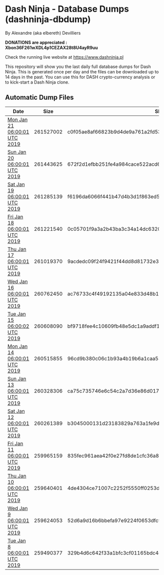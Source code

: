 # Dash Ninja - Database Dumps (dashninja-dbdump)
By Alexandre (aka elbereth) Devilliers

**DONATIONS are appreciated : Xbon36F261wXDL4p1CEZAX28t8U4ayR9uu**

Check the running live website at https://www.dashninja.pl

This repository will show you the last daily full database dumps for Dash Ninja. This is generated once per day and the files can be downloaded up to 14 days in the past.
You can use this for DASH crypto-currency analysis or to kick-start a Dash Ninja clone.


## Automatic Dump Files
| Date | Size | SHA256 |
|--|--|--|
| [Mon Jan 21 06:00:01 UTC 2019](https://transfer.sh/DoPT1/dashninja-dbdump-20190121070001.tar.bz2) | 261527002 | c0f05ae8af66823b9d4de9a761a2fd539dac8c3a087e4822d1d2a59cae7284f4 | 
| [Sun Jan 20 06:00:01 UTC 2019](https://transfer.sh/Bns1S/dashninja-dbdump-20190120070001.tar.bz2) | 261443625 | 672f2d1efbb251fe4a984cace522acd643bebe93f3f33fa804cacc1be82e1e78 | 
| [Sat Jan 19 06:00:01 UTC 2019](https://transfer.sh/h1iS0/dashninja-dbdump-20190119070001.tar.bz2) | 261285139 | f6196da6066f441b47d4b3d1f863ed5199761ad641282db06984caae9266669d | 
| [Fri Jan 18 06:00:01 UTC 2019](https://transfer.sh/gdHS2/dashninja-dbdump-20190118070001.tar.bz2) | 261221540 | 0c05701f9a3a2b43ba3c34a14dc632009db615f30bf4a4ce2b45c3a73084a76f | 
| [Thu Jan 17 06:00:01 UTC 2019](https://transfer.sh/aXav2/dashninja-dbdump-20190117070001.tar.bz2) | 261019370 | 9acdedc09f24f9421f44dd8d81732e390264d02f5a23cca35acb01f4e5a57397 | 
| [Wed Jan 16 06:00:01 UTC 2019](https://transfer.sh/YMbzH/dashninja-dbdump-20190116070001.tar.bz2) | 260762450 | ac76733c4f49192135a04e833d48b1f4f2c80d29863ceb767914edce7311b07a | 
| [Tue Jan 15 06:00:02 UTC 2019](https://transfer.sh/4tlca/dashninja-dbdump-20190115070002.tar.bz2) | 260608090 | bf9718fee4c10609fb48e5dc1a9addf11347e8aee40a5923d75fb37bbf288415 | 
| [Mon Jan 14 06:00:01 UTC 2019](https://transfer.sh/WKC6/dashninja-dbdump-20190114070001.tar.bz2) | 260515855 | 96cd9b380c06c1b93a4b19b6a1caa53f29520348404dd528864396961899fc18 | 
| [Sun Jan 13 06:00:01 UTC 2019](https://transfer.sh/mGkCy/dashninja-dbdump-20190113070001.tar.bz2) | 260328306 | ca75c735746e6c54c2a7d36e86d017b41be3bbc2a5ef79e47f1f872879f5b8f0 | 
| [Sat Jan 12 06:00:01 UTC 2019](https://transfer.sh/14QbCr/dashninja-dbdump-20190112070001.tar.bz2) | 260261389 | b3045000131d23183829a763a1fe9d1dc2ce4257c354a1ba3a30bf18b92da318 | 
| [Fri Jan 11 06:00:01 UTC 2019](https://transfer.sh/16j7Fl/dashninja-dbdump-20190111070001.tar.bz2) | 259965159 | 835fec961aea42f0e27fd8de1cfc36a8e7050b95584fe7c730c1707c22bb88be | 
| [Thu Jan 10 06:00:01 UTC 2019](https://transfer.sh/jEWt6/dashninja-dbdump-20190110070001.tar.bz2) | 259640401 | 4de4304ce71007c2252f5550ff0253d1b71432519a5dc33829d894fed2637e62 | 
| [Wed Jan  9 06:00:01 UTC 2019](https://transfer.sh/Gworc/dashninja-dbdump-20190109070001.tar.bz2) | 259624053 | 52d6a9d16b6bbefa97e9224f0653dfc91c4c54542ed9d532435369fb85d87efd | 
| [Tue Jan  8 06:00:01 UTC 2019](https://transfer.sh/gJ65e/dashninja-dbdump-20190108070001.tar.bz2) | 259490377 | 329b4d6c642f33a1bfc3cf01165bdc4cf52e438050027cb80ba8478b261039a9 | 
